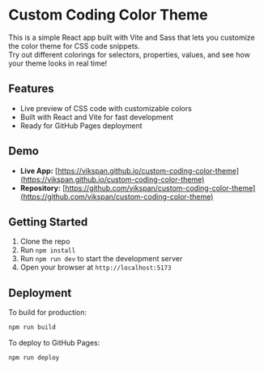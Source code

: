 # Custom Coding Color Theme

This is a simple React app built with Vite and Sass that lets you customize the color theme for CSS code snippets.  
Try out different colorings for selectors, properties, values, and see how your theme looks in real time!

## Features

- Live preview of CSS code with customizable colors  
- Built with React and Vite for fast development  
- Ready for GitHub Pages deployment

## Demo

- **Live App:** [https://vikspan.github.io/custom-coding-color-theme](https://vikspan.github.io/custom-coding-color-theme)  
- **Repository:** [https://github.com/vikspan/custom-coding-color-theme](https://github.com/vikspan/custom-coding-color-theme)

## Getting Started

1. Clone the repo  
2. Run `npm install`  
3. Run `npm run dev` to start the development server  
4. Open your browser at `http://localhost:5173`

## Deployment

To build for production:

```bash
npm run build
```

To deploy to GitHub Pages:

```bash
npm run deploy
```